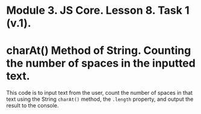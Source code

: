 # Module 3. JS Core. Lesson 8. Task 1 (v.1).

# charAt() Method of String. Counting the number of spaces in the inputted text.

This code is to input text from the user, count the number of spaces in that text using the String `charAt()` method, the `.length` property, and output the result to the console.

